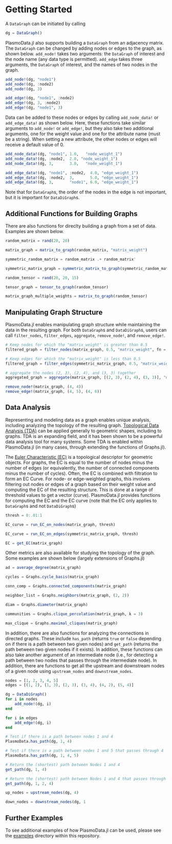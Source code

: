 # Getting Started

A `DataGraph` can be initiated by calling 

```julia
dg = DataGraph()
```

PlasmoData.jl also supports building a `DataGraph` from an adjacency matrix. The `DataGraph` can be changed by adding nodes or edges to the graph, as shown below. `add_node!` takes two arguments: the `DataGraph` of interest and the node name (any data type is permitted). `add_edge` takes three arguments, the `DataGraph` of interest, and the names of two nodes in the graph. 

```julia
add_node!(dg, "node1")
add_node!(dg, :node2)
add_node!(dg, 3)

add_edge!(dg, "node1", :node2)
add_edge!(dg, 3, :node2)
add_edge!(dg, "node1", 3)
```

Data can be added to these nodes or edges by calling `add_node_data!` or `add_edge_data!` as shown below. Here, these functions take similar arguments to `add_node!` or `add_edge!`, but they also take two additional arguments, one for the weight value and one for the attribute name (must be a string). When setting a new attribute, the other nodes or edges will receive a default value of 0. 

```julia
add_node_data!(dg, "node1", 1.0,   "node_weight_1")
add_node_data!(dg, :node2,  2.0, "node_weight_1")
add_node_data!(dg, 3,       3.0,   "node_weight_1")

add_edge_data!(dg, "node1", :node2,  4.0, "edge_weight_1")
add_edge_data!(dg, :node2,  3,       5.0, "edge_weight_1")
add_edge_data!(dg, 3,       "node1", 6.0, "edge_weight_1")
```

Note that for `DataGraph`s, the order of the nodes in the edge is not important, but it is important for `DataDiGraph`s. 

## Additional Functions for Building Graphs

There are also functions for direclty building a graph from a set of data. Examples are shown below.

```julia
random_matrix = rand(20, 20)

matrix_graph = matrix_to_graph(random_matrix, "matrix_weight")

symmetric_random_matrix = random_matrix .+ random_matrix'

symmetric_matrix_graph = symmetric_matrix_to_graph(symmetric_random_matrix, "matrix_weight")

random_tensor = rand(20, 20, 15)

tensor_graph = tensor_to_graph(random_tensor)

matrix_graph_multiple_weights = matrix_to_graph(random_tensor)
```

## Manipulating Graph Structure

PlasmoData.jl enables manipulating graph structure while maintaining the data in the resulting graph. For both `DataGraph`s and `DataDiGraph`s, users can call `filter_nodes`, `filter_edges`, `aggregate`, `remove_node!`, and `remove_edge!`. 

```julia
# Keep nodes for which the "matrix_weight" is greater than 0.5
filtered_graph = filter_nodes(matrix_graph, 0.5, "matrix_weight", fn = Base.isgreater)

# Keep edges for which the "matrix_weight" is less than 0.5
filtered_graph = filter_edges(symmetric_matrix_graph, 0.5, "matrix_weight", fn = Base.isless)

# aggregate the nodes (2, 3), (2, 4), and (3, 3) together
aggregated_graph = aggregate(matrix_graph, [(2, 3), (2, 4), (3, 3)], "new_node")

remove_node!(matrix_graph, (4, 4))
remove_edge!(matrix_graph, (4, 5), (4, 6))
```

## Data Analysis

Representing and modeling data as a graph enables unique analysis, including analyzing the topology of the resulting graph. [Topological Data Analysis (TDA)](https://en.wikipedia.org/wiki/Topological_data_analysis) can be applied generally to geometric shapes, including to graphs. TDA is an expanding field, and it has been shown to be a powerful data analysis tool for many systems. Some TDA is enabled within PlasmoData.jl (in many cases, through extending the functions of Graphs.jl).

The [Euler Characteristic (EC)](https://www.sciencedirect.com/science/article/abs/pii/S0098135421002416) is a topological descriptor for geometric objects. For graphs, the EC is equal to the number of nodes minus the number of edges (or equivalently, the number of connected components minus the number of cycles). Often, the EC is combined with filtration to form an EC Curve. For node- or edge-weighted graphs, this involves filtering out nodes or edges of a graph based on their weight value and computing the EC of the resulting structure. This is done at a range of threshold values to get a vector (curve). PlasmoData.jl provides functions for computing the EC and the EC curve (note that the EC only applies to `DataGraph`s and not `DataDiGraph`s)

```julia
thresh = 0:.01:1

EC_curve = run_EC_on_nodes(matrix_graph, thresh)

EC_curve = run_EC_on_edges(symmetric_matrix_graph, thresh)

EC = get_EC(matrix_graph)
```

Other metrics are also available for studying the topology of the graph. Some examples are shown below (largely extensions of Graphs.jl)

```julia
ad = average_degree(matrix_graph)

cycles = Graphs.cycle_basis(matrix_graph)

conn_comp = Graphs.connected_components(matrix_graph)

neighbor_list = Graphs.neighbors(matrix_graph, (2, 2))

diam = Graphs.diameter(matrix_graph)

communities = Graphs.clique_percolation(matrix_graph, k = 3)

max_clique = Graphs.maximal_cliques(matrix_graph)
```

In addition, there are also functions for analyzing the connections in directed graphs. These include `has_path` (returns `true` or `false` depending on if there is a path between two given nodes) and `get_path` (returns the path between two given nodes if it exists). In addition, these functions can also take another argument of an intermediate node (i.e., for detecting a path between two nodes that passes through the intermediate node).  In addition, there are functions to get all the upstream and downstream nodes of a given node using `upstream_nodes` and `downstream_nodes`.

```julia
nodes = [1, 2, 3, 4, 5]
edges = [(1, 2), (1, 3), (2, 3), (3, 4), (4, 2), (5, 4)]

dg = DataDiGraph()
for i in nodes
    add_node!(dg, i)
end

for i in edges
    add_edge!(dg, i)
end

# Test if there is a path between nodes 1 and 4
PlasmoData.has_path(dg, 1, 4)

# Test if there is a path between nodes 1 and 5 that passes through 4
PlasmoData.has_path(dg, 1, 4, 5)

# Return the (shortest) path between Nodes 1 and 4
get_path(dg, 1, 4)

# Return the (shortest) path between Nodes 1 and 4 that passes through 2
get_path(dg, 1, 2, 4)

up_nodes = upstream_nodes(dg, 4)

down_nodes = downstream_nodes(dg, 1
```

## Further Examples

To see additional examples of how PlasmoData.jl can be used, please see the [examples](https://github.com/zavalab/PlasmoData.jl/tree/main/examples) directory within this repository.